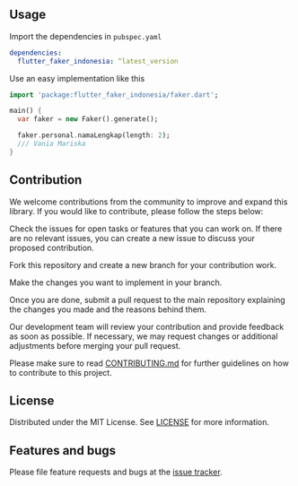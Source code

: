 ## Usage

Import the dependencies in `pubspec.yaml`

```yaml
dependencies:
  flutter_faker_indonesia: ^latest_version
```

Use an easy implementation like this
```dart
import 'package:flutter_faker_indonesia/faker.dart';

main() {
  var faker = new Faker().generate();

  faker.personal.namaLengkap(length: 2);
  /// Vania Mariska
}
```

## Contribution
We welcome contributions from the community to improve and expand this library. If you would like to contribute, please follow the steps below:

Check the issues for open tasks or features that you can work on. If there are no relevant issues, you can create a new issue to discuss your proposed contribution.

Fork this repository and create a new branch for your contribution work.

Make the changes you want to implement in your branch.

Once you are done, submit a pull request to the main repository explaining the changes you made and the reasons behind them.

Our development team will review your contribution and provide feedback as soon as possible. If necessary, we may request changes or additional adjustments before merging your pull request.

Please make sure to read [CONTRIBUTING.md][contributing] for further guidelines on how to contribute to this project.


## License

Distributed under the MIT License. See [LICENSE][license] for more information.


## Features and bugs

Please file feature requests and bugs at the [issue tracker][tracker].

[tracker]: https://github.com/bayufajariyanto/flutter_faker_indonesia/issues
[contributing]: https://github.com/bayufajariyanto/flutter_faker_indonesia/blob/main/CONTRIBUTING.md
[license]: https://pub.dev/packages/flutter_faker_indonesia/license